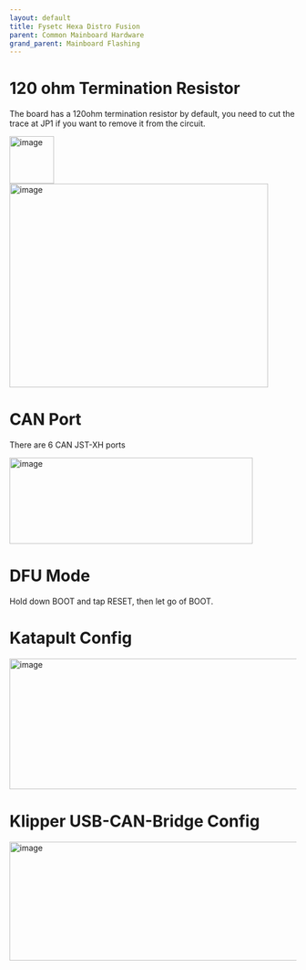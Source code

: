 ```yaml
---
layout: default 
title: Fysetc Hexa Distro Fusion
parent: Common Mainboard Hardware
grand_parent: Mainboard Flashing
---
```


# 120 ohm Termination Resistor

The board has a 120ohm termination resistor by default, you need to cut the trace at JP1 if you want to remove it from the circuit.

<img width="78" height="83" alt="image" src="https://github.com/user-attachments/assets/b21462f0-a5b9-4800-aee5-da9ea953b0f4" />

<img width="454" height="357" alt="image" src="https://github.com/user-attachments/assets/260831df-0999-4e2d-b1e4-89f90ad0f7e6" />


# CAN Port

There are 6 CAN JST-XH ports

<img width="427" height="151" alt="image" src="https://github.com/user-attachments/assets/85a18815-4395-431b-b72e-f2d4290f9f97" />



# DFU Mode

Hold down BOOT and tap RESET, then let go of BOOT.


# Katapult Config

<img width="688" height="229" alt="image" src="https://github.com/user-attachments/assets/4d57d20a-15c9-4f5b-90ab-5d67a55266ec" />



# Klipper USB-CAN-Bridge Config

<img width="646" height="208" alt="image" src="https://github.com/user-attachments/assets/ddd7a358-42cb-4056-be9b-ca886ec8ff99" />




